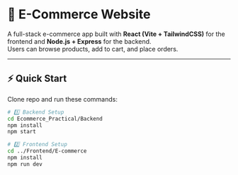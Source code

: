 # 🛒 E-Commerce Website

A full-stack e-commerce app built with **React (Vite + TailwindCSS)** for the frontend and **Node.js + Express** for the backend.  
Users can browse products, add to cart, and place orders.

---

## ⚡ Quick Start

Clone repo and run these commands:

```sh
# 1️⃣ Backend Setup
cd Ecommerce_Practical/Backend
npm install
npm start   

# 2️⃣ Frontend Setup
cd ../Frontend/E-commerce
npm install
npm run dev

